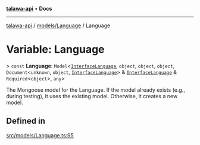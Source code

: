 [**talawa-api**](../../../README.md) • **Docs**

***

[talawa-api](../../../modules.md) / [models/Language](../README.md) / Language

# Variable: Language

\> `const` **Language**: `Model`\<[`InterfaceLanguage`](../interfaces/InterfaceLanguage.md), `object`, `object`, `object`, `Document`\<`unknown`, `object`, [`InterfaceLanguage`](../interfaces/InterfaceLanguage.md)\> & [`InterfaceLanguage`](../interfaces/InterfaceLanguage.md) & `Required`\<`object`\>, `any`\>

The Mongoose model for the Language.
If the model already exists (e.g., during testing), it uses the existing model.
Otherwise, it creates a new model.

## Defined in

[src/models/Language.ts:95](https://github.com/PalisadoesFoundation/talawa-api/blob/4a88fe62b20ebda9653c55ae8d39d6c6fac8831f/src/models/Language.ts#L95)

